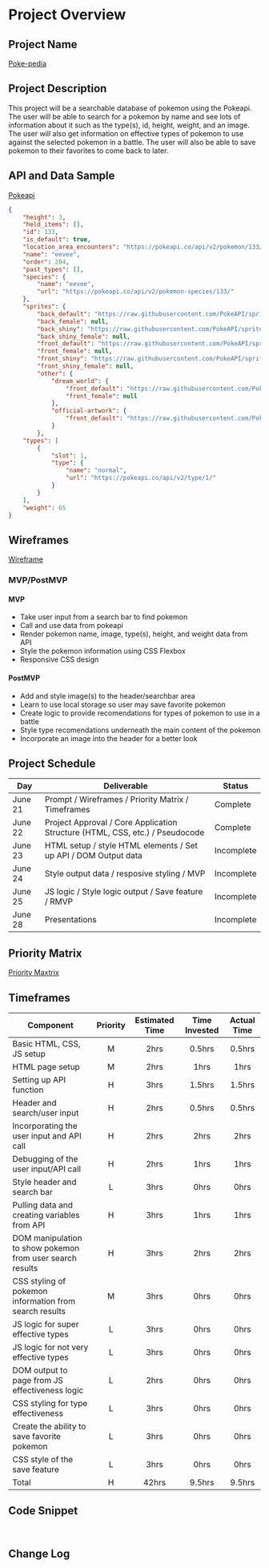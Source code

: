# Project Overview

## Project Name

[Poke-pedia](URL)

## Project Description

This project will be a searchable database of pokemon using the Pokeapi. The user will be able to search for a pokemon by name and see lots of information about it such as the type(s), id, height, weight, and an image. The user will also get information on effective types of pokemon to use against the selected pokemon in a battle. The user will also be able to save pokemon to their favorites to come back to later.

## API and Data Sample

[Pokeapi](https://pokeapi.co/docs/v2#pokemon)

```Json 
{    
    "height": 3,
    "held_items": [],
    "id": 133,
    "is_default": true,
    "location_area_encounters": "https://pokeapi.co/api/v2/pokemon/133/encounters",
    "name": "eevee",
    "order": 204,
    "past_types": [],
    "species": {
        "name": "eevee",
        "url": "https://pokeapi.co/api/v2/pokemon-species/133/"
    },
    "sprites": {
        "back_default": "https://raw.githubusercontent.com/PokeAPI/sprites/master/sprites/pokemon/back/133.png",
        "back_female": null,
        "back_shiny": "https://raw.githubusercontent.com/PokeAPI/sprites/master/sprites/pokemon/back/shiny/133.png",
        "back_shiny_female": null,
        "front_default": "https://raw.githubusercontent.com/PokeAPI/sprites/master/sprites/pokemon/133.png",
        "front_female": null,
        "front_shiny": "https://raw.githubusercontent.com/PokeAPI/sprites/master/sprites/pokemon/shiny/133.png",
        "front_shiny_female": null,
        "other": {
            "dream_world": {
                "front_default": "https://raw.githubusercontent.com/PokeAPI/sprites/master/sprites/pokemon/other/dream-world/133.svg",
                "front_female": null
            },
            "official-artwork": {
                "front_default": "https://raw.githubusercontent.com/PokeAPI/sprites/master/sprites/pokemon/other/official-artwork/133.png"
            }
        },
    "types": [
        {
            "slot": 1,
            "type": {
                "name": "normal",
                "url": "https://pokeapi.co/api/v2/type/1/"
            }
        }
    ],
    "weight": 65
}
```
## Wireframes

[Wireframe](./images/Poke-pedia_Wireframe)

### MVP/PostMVP


#### MVP 

- Take user input from a search bar to find pokemon
- Call and use data from pokeapi 
- Render pokemon name, image, type(s), height, and weight data from API
- Style the pokemon information using CSS Flexbox
- Responsive CSS design

#### PostMVP  

- Add and style image(s) to the header/searchbar area
- Learn to use local storage so user may save favorite pokemon
- Create logic to provide recomendations for types of pokemon to use in a battle
- Style type recomendations underneath the main content of the pokemon
- Incorporate an image into the header for a better look

## Project Schedule

|  Day | Deliverable | Status
|---|---| ---|
|June 21| Prompt / Wireframes / Priority Matrix / Timeframes | Complete
|June 22| Project Approval / Core Application Structure (HTML, CSS, etc.) / Pseudocode | Complete
|June 23| HTML setup / style HTML elements / Set up API / DOM Output data | Incomplete
|June 24| Style output data / resposive styling / MVP | Incomplete
|June 25| JS logic / Style logic output / Save feature / RMVP | Incomplete
|June 28| Presentations | Incomplete

## Priority Matrix

[Priority Maxtrix](./images/Priority_Matrix)

## Timeframes


| Component | Priority | Estimated Time | Time Invested | Actual Time |
| --- | :---: |  :---: | :---: | :---: |
| Basic HTML, CSS, JS setup | M | 2hrs| 0.5hrs | 0.5hrs |
| HTML page setup | M | 2hrs| 1hrs | 1hrs |
| Setting up API function | H | 3hrs| 1.5hrs | 1.5hrs |
| Header and search/user input | H | 2hrs| 0.5hrs | 0.5hrs |
| Incorporating the user input and API call | H | 2hrs| 2hrs | 2hrs |
| Debugging of the user input/API call | H | 2hrs| 1hrs | 1hrs |
| Style header and search bar | L | 3hrs| 0hrs | 0hrs |
| Pulling data and creating variables from API | H | 3hrs| 1hrs | 1hrs |
| DOM manipulation to show pokemon from user search results | H | 3hrs| 2hrs | 2hrs |
| CSS styling of pokemon information from search results | M | 3hrs| 0hrs | 0hrs |
| JS logic for super effective types | L | 3hrs| 0hrs | 0hrs |
| JS logic for not very effective types | L | 3hrs| 0hrs | 0hrs |
| DOM output to page from JS effectiveness logic | L | 2hrs| 0hrs | 0hrs |
| CSS styling for type effectiveness | L | 3hrs| 0hrs | 0hrs |
| Create the ability to save favorite pokemon | L | 3hrs| 0hrs | 0hrs |
| CSS style of the save feature | L | 3hrs| 0hrs | 0hrs |
| Total | H | 42hrs| 9.5hrs | 9.5hrs |

## Code Snippet

```


```

## Change Log

